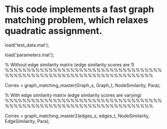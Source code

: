 # This code implements a fast graph matching problem, which relaxes quadratic assignment.
load('test_data.mat');

load('parameters.mat');

% Without edge similarity matrix (edge similarity scores are 1)
%%%%%%%%%%%%%%%%%%%%%%%%%%%%%%%%%%%%%%%%%%%%%%%%%%%%%%%%%%%%%%%%%%%%%%

Corres = graph_matching_master(Graph_s, Graph_t, NodeSimilarity, Para);

% With edge similarity matrix (edge similarity scores are varying)
%%%%%%%%%%%%%%%%%%%%%%%%%%%%%%%%%%%%%%%%%%%%%%%%%%%%%%%%%%%%%%%%%%%%%%

Corres = graph_matching_master2(edges_s, edges_t, NodeSimilarity, EdgeSimilarity, Para);

